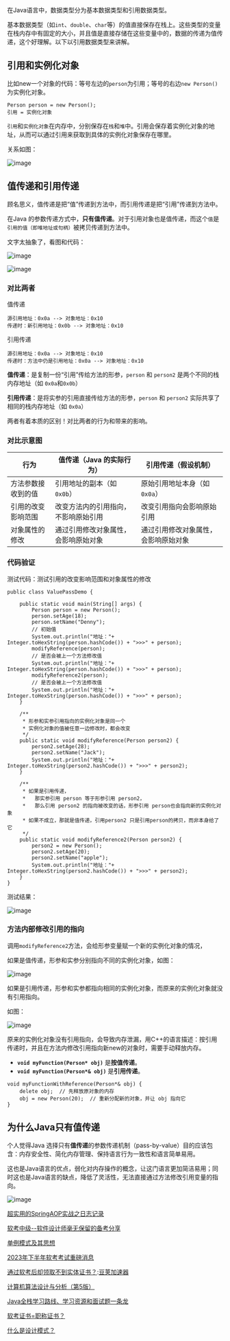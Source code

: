 
在Java语言中，数据类型分为基本数据类型和引用数据类型。


基本数据类型（如`int`、`double`、`char`等）的值直接保存在栈上。这些类型的变量在栈内存中有固定的大小，并且值是直接存储在这些变量中的，数据的传递为值传递，这个好理解。以下以引用数据类型来讲解。


## 引用和实例化对象


比如new一个对象的代码：等号左边的`person`为引用；等号的右边`new Person()`为实例化对象。



```
Person person = new Person();
引用 = 实例化对象

```

`引用`和`实例化对象`在内存中，分别保存在`栈`和`堆`中。引用会保存着实例化对象的地址，从而可以通过引用来获取到具体的实例化对象保存在哪里。


关系如图：


![image](https://img2024.cnblogs.com/blog/1209017/202411/1209017-20241127141601954-521091781.png)


## 值传递和引用传递


顾名思义，值传递是把“值”传递到方法中，而引用传递是把“引用”传递到方法中。


在Java 的参数传递方式中，**只有值传递**。对于引用对象也是值传递，而这个`值`是`引用的值（即堆地址或句柄）`被拷贝传递到方法中。


文字太抽象了，看图和代码：


![image](https://img2024.cnblogs.com/blog/1209017/202411/1209017-20241127141617154-167491524.png)


![image](https://img2024.cnblogs.com/blog/1209017/202411/1209017-20241127141625528-146160340.png)


### 对比两者


值传递



```
源引用地址：0x0a --> 对象地址：0x10
传递时：新引用地址：0x0b --> 对象地址：0x10

```

引用传递



```
源引用地址：0x0a --> 对象地址：0x10
传递时：方法中仍是引用地址：0x0a --> 对象地址：0x10

```

**值传递**：是复制一份“引用”传给方法的形参，`person` 和 `person2` 是两个不同的栈内存地址（如 `0x0a`和`0x0b`）


**引用传递**：是将实参的引用直接传给方法的形参，`person` 和 `person2` 实际共享了相同的栈内存地址（如 `0x0a`）


两者有着本质的区别！对比两者的行为和带来的影响。


### 对比示意图




| **行为** | **值传递（Java 的实际行为）** | **引用传递（假设机制）** |
| --- | --- | --- |
| 方法参数接收到的值 | 引用地址的副本（如 `0x0b`） | 原始引用地址本身（如 `0x0a`） |
| 引用的改变影响范围 | 改变方法内的引用指向，不影响原始引用 | 改变引用指向会影响原始引用 |
| 对象属性的修改 | 通过引用修改对象属性，会影响原始对象 | 通过引用修改对象属性，会影响原始对象 |


### 代码验证


测试代码：测试引用的改变影响范围和对象属性的修改



```
public class ValuePassDemo {

    public static void main(String[] args) {
        Person person = new Person();
        person.setAge(18);
        person.setName("Denny");
        // 初始值
        System.out.println("地址："+ Integer.toHexString(person.hashCode()) + ">>>" + person);
        modifyReference(person);
        // 是否会被上一个方法修改值
        System.out.println("地址："+ Integer.toHexString(person.hashCode()) + ">>>" + person);
        modifyReference2(person);
        // 是否会被上一个方法修改值
        System.out.println("地址："+ Integer.toHexString(person.hashCode()) + ">>>" + person);
    }

    /**
     * 形参和实参引用指向的实例化对象是同一个
     * 实例化对象的值被任意一边修改时，都会改变
     */
    public static void modifyReference(Person person2) {
        person2.setAge(28);
        person2.setName("Jack");
        System.out.println("地址："+ Integer.toHexString(person2.hashCode()) + ">>>" + person2);
    }

    /**
     * 如果是引用传递，
     *   那实参引用 person 等于形参引用 person2，
     *   那么引用 person2 的指向被改变的话，形参引用 person也会指向新的实例化对象
     * 如果不成立，那就是值传递，引用person2 只是引用person的拷贝，而非本身给了它
     */
    public static void modifyReference2(Person person2) {
        person2 = new Person();
        person2.setAge(20);
        person2.setName("apple");
        System.out.println("地址："+ Integer.toHexString(person2.hashCode()) + ">>>" + person2);
    }
}

```

测试结果：


![image](https://img2024.cnblogs.com/blog/1209017/202411/1209017-20241127141710796-1414185355.png)


### 方法内部修改引用的指向


调用`modifyReference2`方法，会给形参变量赋一个新的实例化对象的情况，


如果是值传递，形参和实参分别指向不同的实例化对象，如图：


![image](https://img2024.cnblogs.com/blog/1209017/202411/1209017-20241127141721933-691044154.png)


如果是引用传递，形参和实参都指向相同的实例化对象，而原来的实例化对象就没有引用指向。


如图：


![image](https://img2024.cnblogs.com/blog/1209017/202411/1209017-20241127141729367-189206326.png)


原来的实例化对象没有引用指向，会导致内存泄漏，用C\+\+的语言描述：按引用传递时，并且在方法内修改引用指向新new的对象时，需要手动释放内存。


* **`void myFunction(Person* obj)`** 是**按值传递**。
* **`void myFunction(Person*& obj)`** 是**引用传递**。



```
void myFunctionWithReference(Person*& obj) {
    delete obj;  // 先释放原对象的内存
    obj = new Person(20);  // 重新分配新的对象，并让 obj 指向它
}

```

## 为什么Java只有值传递


个人觉得Java 选择只有**值传递**的参数传递机制（pass\-by\-value）目的应该包含：内存安全性、简化内存管理、保持语言行为一致性和语言简单易用。


这也是Java语言的优点，弱化对内存操作的概念，让这门语言更加简洁易用；同时这也是Java语言的缺点，降低了灵活性，无法直接通过方法修改引用变量的指向。


![image](https://img2024.cnblogs.com/blog/1209017/202411/1209017-20241127141740255-1014928517.png)


[超实用的SpringAOP实战之日志记录](https://github.com)


[软考中级\-\-软件设计师毫无保留的备考分享](https://github.com)


[单例模式及其思想](https://github.com)


[2023年下半年软考考试重磅消息](https://github.com)


[通过软考后却领取不到实体证书？](https://github.com):[豆荚加速器](https://yirou.org)


[计算机算法设计与分析（第5版）](https://github.com)


[Java全栈学习路线、学习资源和面试题一条龙](https://github.com)


[软考证书\=职称证书？](https://github.com)


[什么是设计模式？](https://github.com)


